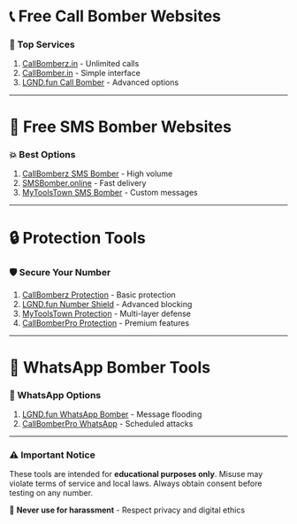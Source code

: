 # 📞 Free Call Bomber Websites

### 🚀 Top Services
1. [CallBomberz.in](https://www.callbomberz.in/) - Unlimited calls
2. [CallBomber.in](https://callbomber.in/) - Simple interface
3. [LGND.fun Call Bomber](https://lgnd.fun/tool/bomber/call-bomber.php) - Advanced options

---

# 📩 Free SMS Bomber Websites

### 💥 Best Options
1. [CallBomberz SMS Bomber](https://www.callbomberz.in/unlimited-sms-bomber.html) - High volume
2. [SMSBomber.online](https://smsbomber.online/unlimited-sms-bomber) - Fast delivery
3. [MyToolsTown SMS Bomber](https://mytoolstown.com/smsbomber#bestsmsbomber) - Custom messages

---

# 🔒 Protection Tools

### 🛡️ Secure Your Number
1. [CallBomberz Protection](https://www.callbomberz.in/protect.html) - Basic protection
2. [LGND.fun Number Shield](https://lgnd.fun/tool/protect-number.php) - Advanced blocking
3. [MyToolsTown Protection](https://mytoolstown.com/smsbomber/protect) - Multi-layer defense
4. [CallBomberPro Protection](https://callbomberpro.shop/protact/index2.php) - Premium features

---

# 💬 WhatsApp Bomber Tools

### 📱 WhatsApp Options
1. [LGND.fun WhatsApp Bomber](https://lgnd.fun/tool/bomber/whatsapp-bomber.php) - Message flooding
2. [CallBomberPro WhatsApp](http://callbomberpro.shop/what.php) - Scheduled attacks

---

### ⚠️ Important Notice
These tools are intended for **educational purposes only**. Misuse may violate terms of service and local laws. Always obtain consent before testing on any number.

🚫 **Never use for harassment** - Respect privacy and digital ethics
